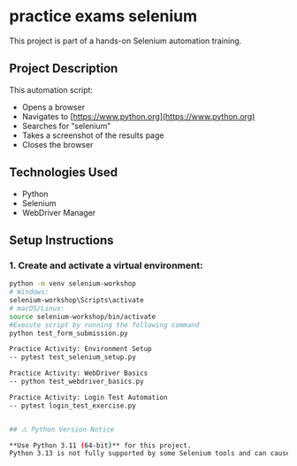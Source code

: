 # practice exams selenium

This project is part of a hands-on Selenium automation training.

## Project Description
This automation script:
- Opens a browser
- Navigates to [https://www.python.org](https://www.python.org)
- Searches for “selenium”
- Takes a screenshot of the results page
- Closes the browser

## Technologies Used
- Python
- Selenium
- WebDriver Manager

## Setup Instructions

### 1. Create and activate a virtual environment:
```bash
python -m venv selenium-workshop
# Windows:
selenium-workshop\Scripts\activate
# macOS/Linux:
source selenium-workshop/bin/activate
#Execute script by running the following command
python test_form_submission.py

Practice Activity: Environment Setup
-- pytest test_selenium_setup.py

Practice Activity: WebDriver Basics
-- python test_webdriver_basics.py

Practice Activity: Login Test Automation
-- pytest login_test_exercise.py


## ⚠️ Python Version Notice

**Use Python 3.11 (64-bit)** for this project.  
Python 3.13 is not fully supported by some Selenium tools and can cause errors like:

